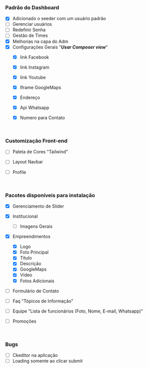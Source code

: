 ### Padrão do Dashboard
- [x] Adicionado o seeder com um usuário padrão
- [ ] Gerenciar usuários
- [ ] Redefinir Senha
- [ ] Gestão de Times
- [x] Melhorias na capa do Adm
- [x] Configurações Gerais "***Usar Composer view***"
    - [x] link Facebook
    - [x] link Instagram
    - [x] link Youtube
    - [x] Iframe GoogleMaps
    - [x] Endereço
    - [x] Api Whatsapp
    - [x] Numero para Contato


<br>

### Customização Front-end
- [ ] Paleta de Cores "Tailwind"
- [ ] Layout Navbar
- [ ] Profile


<br>

### Pacotes disponíveis para instalação
- [x] Gerenciamento de Slider
- [x] Institucional
    - [ ] Imagens Gerais
- [x] Empreendimentos
    - [x] Logo
    - [x] Foto Principal
    - [x] Titulo
    - [x] Descrição
    - [x] GoogleMaps
    - [x] Vídeo
    - [x] Fotos Adicionais
- [ ] Formulário de Contato
- [ ] Faq "Tópicos de Informação"
- [ ] Equipe "Lista de funcionários (Foto, Nome, E-mail, Whatsapp)"
- [ ] Promoções


<br>

### Bugs
- [ ] Ckeditor na aplicação
- [ ] Loading somente ao clicar submit